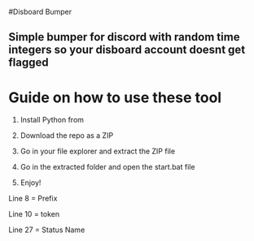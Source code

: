 #Disboard Bumper  
 
## Simple bumper for discord with random time integers so your disboard account doesnt get flagged  
  
# Guide on how to use these tool    
  
1. Install Python from   
   
2. Download the repo as a ZIP    
    
3. Go in your file explorer and extract the ZIP file  
 
4. Go in the extracted folder and open the start.bat file

5. Enjoy!  
    
Line 8 = Prefix   
  
Line 10 = token   
  
Line 27 = Status Name    